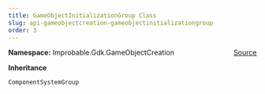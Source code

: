```yaml
---
title: GameObjectInitializationGroup Class
slug: api-gameobjectcreation-gameobjectinitializationgroup
order: 3
---
```


<p><b>Namespace:</b> Improbable.Gdk.GameObjectCreation<span style="float: right"><a href="https://www.github.com/spatialos/gdk-for-unity/blob/0.3.3/workers/unity/Packages/io.improbable.gdk.gameobjectcreation/UpdateGroups.cs/#L10">Source</a></span></p>



</p>
<p><b>Inheritance</b></p>

<code>ComponentSystemGroup</code>












